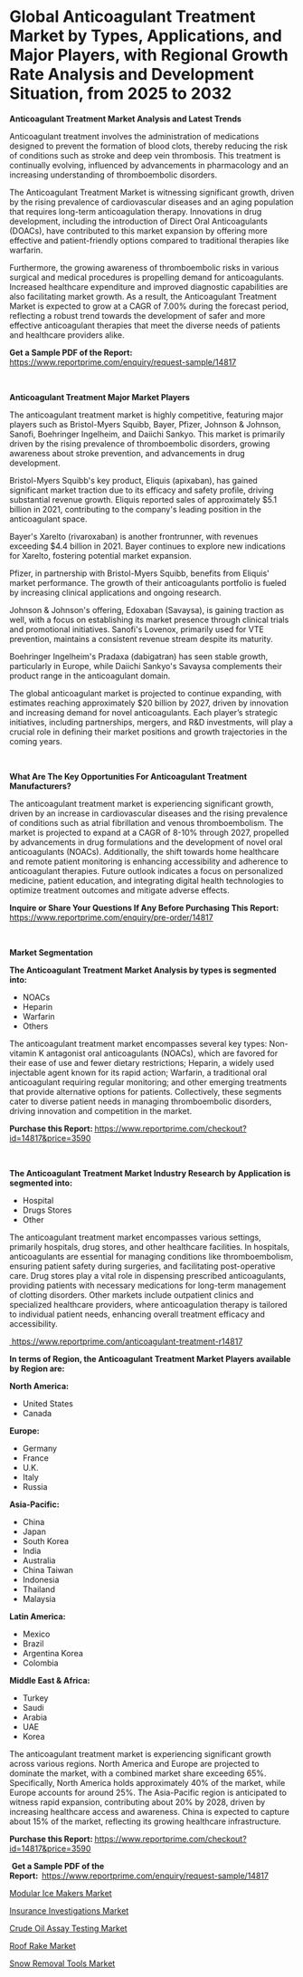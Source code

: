 <p><h1>Global Anticoagulant Treatment Market by Types, Applications, and Major Players, with Regional Growth Rate Analysis and Development Situation, from 2025 to 2032</h1></p><p><strong>Anticoagulant Treatment Market Analysis and Latest Trends</strong></p>
<p><p>Anticoagulant treatment involves the administration of medications designed to prevent the formation of blood clots, thereby reducing the risk of conditions such as stroke and deep vein thrombosis. This treatment is continually evolving, influenced by advancements in pharmacology and an increasing understanding of thromboembolic disorders.</p><p>The Anticoagulant Treatment Market is witnessing significant growth, driven by the rising prevalence of cardiovascular diseases and an aging population that requires long-term anticoagulation therapy. Innovations in drug development, including the introduction of Direct Oral Anticoagulants (DOACs), have contributed to this market expansion by offering more effective and patient-friendly options compared to traditional therapies like warfarin.</p><p>Furthermore, the growing awareness of thromboembolic risks in various surgical and medical procedures is propelling demand for anticoagulants. Increased healthcare expenditure and improved diagnostic capabilities are also facilitating market growth. As a result, the Anticoagulant Treatment Market is expected to grow at a CAGR of 7.00% during the forecast period, reflecting a robust trend towards the development of safer and more effective anticoagulant therapies that meet the diverse needs of patients and healthcare providers alike.</p></p>
<p><strong>Get a Sample PDF of the Report:&nbsp;</strong> <a href="https://www.reportprime.com/enquiry/request-sample/14817?utm_campaign=2566&utm_medium=2&utm_source=Github&utm_content=ia&utm_term=20032025&utm_id=anticoagulant-treatment">https://www.reportprime.com/enquiry/request-sample/14817</a></p>
<p>&nbsp;</p>
<p><strong>Anticoagulant Treatment Major Market Players</strong></p>
<p><p>The anticoagulant treatment market is highly competitive, featuring major players such as Bristol-Myers Squibb, Bayer, Pfizer, Johnson & Johnson, Sanofi, Boehringer Ingelheim, and Daiichi Sankyo. This market is primarily driven by the rising prevalence of thromboembolic disorders, growing awareness about stroke prevention, and advancements in drug development.</p><p>Bristol-Myers Squibb's key product, Eliquis (apixaban), has gained significant market traction due to its efficacy and safety profile, driving substantial revenue growth. Eliquis reported sales of approximately $5.1 billion in 2021, contributing to the company's leading position in the anticoagulant space.</p><p>Bayer's Xarelto (rivaroxaban) is another frontrunner, with revenues exceeding $4.4 billion in 2021. Bayer continues to explore new indications for Xarelto, fostering potential market expansion.</p><p>Pfizer, in partnership with Bristol-Myers Squibb, benefits from Eliquis' market performance. The growth of their anticoagulants portfolio is fueled by increasing clinical applications and ongoing research.</p><p>Johnson & Johnson's offering, Edoxaban (Savaysa), is gaining traction as well, with a focus on establishing its market presence through clinical trials and promotional initiatives. Sanofi's Lovenox, primarily used for VTE prevention, maintains a consistent revenue stream despite its maturity.</p><p>Boehringer Ingelheim's Pradaxa (dabigatran) has seen stable growth, particularly in Europe, while Daiichi Sankyo's Savaysa complements their product range in the anticoagulant domain.</p><p>The global anticoagulant market is projected to continue expanding, with estimates reaching approximately $20 billion by 2027, driven by innovation and increasing demand for novel anticoagulants. Each player’s strategic initiatives, including partnerships, mergers, and R&D investments, will play a crucial role in defining their market positions and growth trajectories in the coming years.</p></p>
<p>&nbsp;</p>
<p><strong>What Are The Key Opportunities For Anticoagulant Treatment Manufacturers?</strong></p>
<p><p>The anticoagulant treatment market is experiencing significant growth, driven by an increase in cardiovascular diseases and the rising prevalence of conditions such as atrial fibrillation and venous thromboembolism. The market is projected to expand at a CAGR of 8-10% through 2027, propelled by advancements in drug formulations and the development of novel oral anticoagulants (NOACs). Additionally, the shift towards home healthcare and remote patient monitoring is enhancing accessibility and adherence to anticoagulant therapies. Future outlook indicates a focus on personalized medicine, patient education, and integrating digital health technologies to optimize treatment outcomes and mitigate adverse effects.</p></p>
<p><strong>Inquire or Share Your Questions If Any Before Purchasing This Report:</strong> <a href="https://www.reportprime.com/enquiry/pre-order/14817?utm_campaign=2566&utm_medium=2&utm_source=Github&utm_content=ia&utm_term=20032025&utm_id=anticoagulant-treatment">https://www.reportprime.com/enquiry/pre-order/14817</a></p>
<p>&nbsp;</p>
<p><strong>Market Segmentation</strong></p>
<p><strong>The Anticoagulant Treatment Market Analysis by types is segmented into:</strong></p>
<p><ul><li>NOACs</li><li>Heparin</li><li>Warfarin</li><li>Others</li></ul></p>
<p><p>The anticoagulant treatment market encompasses several key types: Non-vitamin K antagonist oral anticoagulants (NOACs), which are favored for their ease of use and fewer dietary restrictions; Heparin, a widely used injectable agent known for its rapid action; Warfarin, a traditional oral anticoagulant requiring regular monitoring; and other emerging treatments that provide alternative options for patients. Collectively, these segments cater to diverse patient needs in managing thromboembolic disorders, driving innovation and competition in the market.</p></p>
<p><strong>Purchase this Report:&nbsp;</strong><a href="https://www.reportprime.com/checkout?id=14817&price=3590&utm_campaign=2566&utm_medium=2&utm_source=Github&utm_content=ia&utm_term=20032025&utm_id=anticoagulant-treatment">https://www.reportprime.com/checkout?id=14817&price=3590</a></p>
<p>&nbsp;</p>
<p><strong>The Anticoagulant Treatment Market Industry Research by Application is segmented into:</strong></p>
<p><ul><li>Hospital</li><li>Drugs Stores</li><li>Other</li></ul></p>
<p><p>The anticoagulant treatment market encompasses various settings, primarily hospitals, drug stores, and other healthcare facilities. In hospitals, anticoagulants are essential for managing conditions like thromboembolism, ensuring patient safety during surgeries, and facilitating post-operative care. Drug stores play a vital role in dispensing prescribed anticoagulants, providing patients with necessary medications for long-term management of clotting disorders. Other markets include outpatient clinics and specialized healthcare providers, where anticoagulation therapy is tailored to individual patient needs, enhancing overall treatment efficacy and accessibility.</p></p>
<p><a href="https://www.reportprime.com/anticoagulant-treatment-r14817?utm_campaign=2566&utm_medium=2&utm_source=Github&utm_content=ia&utm_term=20032025&utm_id=anticoagulant-treatment">&nbsp;https://www.reportprime.com/anticoagulant-treatment-r14817</a></p>
<p><strong>In terms of Region, the Anticoagulant Treatment Market Players available by Region are:</strong></p>
<p>
    <p> <strong> North America: </strong>
        <ul>
            <li>United States</li>
            <li>Canada</li>
        </ul>
        </p> 
    <p> <strong> Europe: </strong>
        <ul>
            <li>Germany</li>
            <li>France</li>
            <li>U.K.</li>
            <li>Italy</li>
            <li>Russia</li>
        </ul>
        </p> 
    <p> <strong> Asia-Pacific: </strong>
        <ul>
            <li>China</li>
            <li>Japan</li>
            <li>South Korea</li>
            <li>India</li>
            <li>Australia</li>
            <li>China Taiwan</li>
            <li>Indonesia</li>
            <li>Thailand</li>
            <li>Malaysia</li>
        </ul>
        </p> 
    <p> <strong> Latin America: </strong>
        <ul>
            <li>Mexico</li>
            <li>Brazil</li>
            <li>Argentina Korea</li>
            <li>Colombia</li>
        </ul>
        </p> 
    <p> <strong> Middle East & Africa: </strong>
        <ul>
            <li>Turkey</li>
            <li>Saudi</li>
            <li>Arabia</li>
            <li>UAE</li>
            <li>Korea</li>
        </ul>
    </p>
    </p>
<p><p>The anticoagulant treatment market is experiencing significant growth across various regions. North America and Europe are projected to dominate the market, with a combined market share exceeding 65%. Specifically, North America holds approximately 40% of the market, while Europe accounts for around 25%. The Asia-Pacific region is anticipated to witness rapid expansion, contributing about 20% by 2028, driven by increasing healthcare access and awareness. China is expected to capture about 15% of the market, reflecting its growing healthcare infrastructure.</p></p>
<p><strong>Purchase this Report: </strong><a href="https://www.reportprime.com/checkout?id=14817&price=3590&utm_campaign=2566&utm_medium=2&utm_source=Github&utm_content=ia&utm_term=20032025&utm_id=anticoagulant-treatment">https://www.reportprime.com/checkout?id=14817&price=3590</a></p>
<p>&nbsp;<strong>Get a Sample PDF of the Report:&nbsp;&nbsp;</strong><a href="https://www.reportprime.com/enquiry/request-sample/14817?utm_campaign=2566&utm_medium=2&utm_source=Github&utm_content=ia&utm_term=20032025&utm_id=anticoagulant-treatment">https://www.reportprime.com/enquiry/request-sample/14817</a></p>
<p><strong></strong></p>
<p><p><a href="https://www.linkedin.com/pulse/how-modular-ice-makers-market-projected-soar-size-share-lx12f?utm_campaign=2566&utm_medium=2&utm_source=Github&utm_content=ia&utm_term=20032025&utm_id=anticoagulant-treatment">Modular Ice Makers Market</a></p><p><a href="https://github.com/boitafbg/Market-Research-Report-List-1/blob/main/insurance-investigations-market.md?utm_campaign=2566&utm_medium=2&utm_source=Github&utm_content=ia&utm_term=20032025&utm_id=anticoagulant-treatment">Insurance Investigations Market</a></p><p><a href="https://github.com/klindsey95/Market-Research-Report-List-1/blob/main/crude-oil-assay-testing-market.md?utm_campaign=2566&utm_medium=2&utm_source=Github&utm_content=ia&utm_term=20032025&utm_id=anticoagulant-treatment">Crude Oil Assay Testing Market</a></p><p><a href="https://www.linkedin.com/pulse/in-depth-study-roof-rake-market-size-dynamics-growth-projections-tphhf?utm_campaign=2566&utm_medium=2&utm_source=Github&utm_content=ia&utm_term=20032025&utm_id=anticoagulant-treatment">Roof Rake Market</a></p><p><a href="https://www.linkedin.com/pulse/examining-snow-removal-toolsmarket-factorsinfluencing-jmv5f?utm_campaign=2566&utm_medium=2&utm_source=Github&utm_content=ia&utm_term=20032025&utm_id=anticoagulant-treatment">Snow Removal Tools Market</a></p></p>